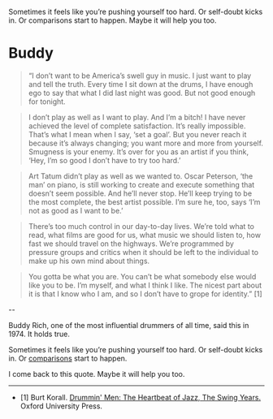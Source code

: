Sometimes it feels like you’re pushing yourself too hard. Or self-doubt kicks in. Or comparisons start to happen. Maybe it will help you too. 
# Buddy 
> “I don’t want to be America’s swell guy in music. I just want to play and tell the truth. Every time I sit down at the drums, I have enough ego to say that what I did last night was good. But not good enough for tonight. 

> I don’t play as well as I want to play. And I’m a bitch! I have never achieved the level of complete satisfaction. It’s really impossible. That’s what I mean when I say, ‘set a goal’. But you never reach it because it’s always changing; you want more and more from yourself. Smugness is your enemy. It’s over for you as an artist if you think, ‘Hey, I’m so good I don’t have to try too hard.’

> Art Tatum didn’t play as well as we wanted to. Oscar Peterson, ‘the man’ on piano, is still working to create and execute something that doesn’t seem possible. And he’ll never stop. He’ll keep trying to be the most complete, the best artist possible. I’m sure he, too, says ‘I’m not as good as I want to be.’

> There’s too much control in our day-to-day lives. We’re told what to read, what films are good for us, what music we should listen to, how fast we should travel on the highways. We’re programmed by pressure groups and critics when it should be left to the individual to make up his own mind about things.
  
> You gotta be what you are. You can’t be what somebody else would like you to be. I’m myself, and what I think I like. The nicest part about it is that I know who I am, and so I don’t have to grope for identity.” [1]

--

Buddy Rich, one of the most influential drummers of all time, said this in 1974. It holds true. 

Sometimes it feels like you’re pushing yourself too hard. Or self-doubt kicks in. Or <a href="https://altocode.nl/blog/compare" target="_blank">comparisons</a> start to happen. 

I come back to this quote. Maybe it will help you too. 

---

- [1] Burt Korall. <a href="https://oxford.universitypressscholarship.com/view/10.1093/acprof:oso/9780195157628.001.0001/acprof-9780195157628" target="_blank">Drummin' Men: The Heartbeat of Jazz, The Swing Years.</a> Oxford University Press. 